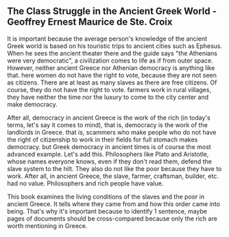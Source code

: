 ## The Class Struggle in the Ancient Greek World - Geoffrey Ernest Maurice de Ste. Croix ##

It is important because the average person's knowledge of the ancient Greek world is based on his touristic trips to ancient cities such as Ephesus. When he sees the ancient theater there and the guide says "the Athenians were very democratic", a civilization comes to life as if from outer space. However, neither ancient Greece nor Athenian democracy is anything like that. here women do not have the right to vote, because they are not seen as citizens. There are at least as many slaves as there are free citizens. Of course, they do not have the right to vote. farmers work in rural villages, they have neither the time nor the luxury to come to the city center and make democracy.

After all, democracy in ancient Greece is the work of the rich (in today's terms, let's say it comes to mind), that is, democracy is the work of the landlords in Greece. that is, scammers who make people who do not have the right of citizenship to work in their fields for full stomach makes democracy. but Greek democracy in ancient times is of course the most advanced example. Let's add this. Philosophers like Plato and Aristotle, whose names everyone knows, even if they don't read them, defend the slave system to the hilt. They also do not like the poor because they have to work. After all, in ancient Greece, the slave, farmer, craftsman, builder, etc. had no value. Philosophers and rich people have value.

This book examines the living conditions of the slaves and the poor in ancient Greece. It tells where they came from and how this order came into being. That's why it's important because to identify 1 sentence, maybe pages of documents should be cross-compared because only the rich are worth mentioning in Greece.